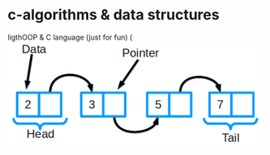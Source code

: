 # c-algorithms &amp; data structures
ligthOOP &amp; C language (just for fun)
(![Alt text](https://github.com/AlexUnderMoscow/c-algorithms/blob/master/logo.png?raw=true "Optional Title")
